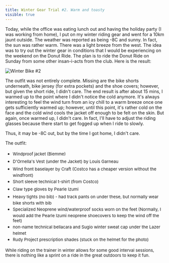 ---title: Winter Gear Trial #2. Warm and toastyvisible: true---Today, while the office was eating lunch out and having the holiday party (I was working from home), I put on my winter riding gear and went for a 10km jaunt outside. The weather was reported as being -8C and sunny. In fact, the sun was rather warm. There was a light breeze from the west. The idea was to try out the winter gear in conditions that I would be experiencing on the weekend on the Donut Ride. The plan is to ride the Donut Ride on Sunday from some other insan-i-acts from the club. Here is the result:

![Winter Bike #2][8]

The outfit was not entirely complete. Missing are the bike shorts underneath, bike jersey (for extra pockets) and the shoe covers; however, but given the short ride, I didn't care. The end result is after about 15 mins, I warmed up to the point where I didn't notice the cold anymore. It's always interesting to feel the wind turn from an icy chill to a warm breeze once one gets sufficiently warmed up; however, until this point, it's rather cold on the face and the cold wind cools the jacket off enough to be felt on the skin. But again, once warmed up, I didn't care. In fact, I'll have to adjust the riding glasses because there start to get fogged up when I ride to slowly.

Thus, it may be -8C out, but by the time I got home, I didn't care.

The outfit:

  * <span style="line-height: 24px; font-size: small;">Windproof jacket (Biemme)</span>
  * <span style="line-height: 24px;"><span style="font-size: 10pt;">D'Ornella's Vest (under the Jacket) by Louis Garneau</span></span>
  * <span style="font-size: small;"><span style="line-height: 24px;"><span style="font-size: 10pt;">Wind front baselayer by Craft (Costco has a cheaper version without the windfront)</span></span></span>
  * <span style="line-height: 24px;"><span style="font-size: 10pt;">Short sleeve technical t-shirt (from Costco)</span></span>
  * <span style="font-size: small;"><span style="line-height: 24px;"><span style="font-size: 10pt;">Claw type gloves by Pearle Izumi</span></span></span>
  * <span style="line-height: 24px;"><span style="font-size: 10pt;">Heavy tights (no bib) - had track pants on under these, but normally wear bike shorts with bib</span></span>
  * <span style="line-height: 24px;"><span style="font-size: 10pt;">Specialized Neoprene wind/waterproof socks worn on the feet (Normally, I would add the Pearle Izumi neoprene shoecovers to keep the wind off the feet)</span></span>
  * <span style="line-height: 24px;"><span style="font-size: 10pt;">non-name technical bellacara and Sugio winter sweat cap under the Lazer helmet</span></span>
  * <span style="font-size: small;"><span style="line-height: 24px;"><span style="font-size: 10pt;">Rudy Project prescription shades (stuck on the helmet for the photo)</span></span></span>

<span style="font-size: 10pt;">While riding on the trainer in winter allows for some good interval sessions, there is nothing like a sprint on a ride in the great outdoors to keep it fun.</span><span style="font-size: 10pt;"><br /></span> <span style="font-size: 10pt;"></span> 

 

 [8]: images/stories/winterbike-2.jpg